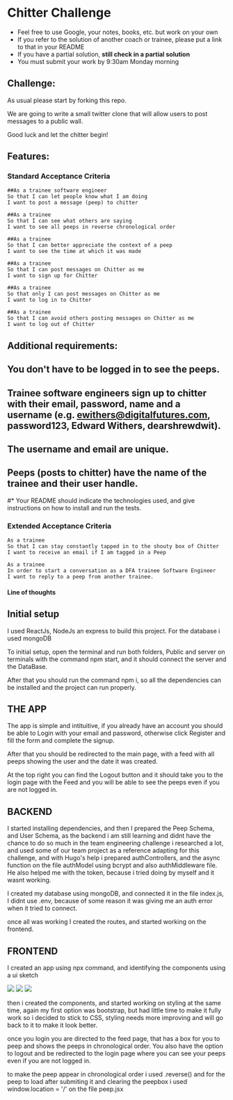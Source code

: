 Chitter Challenge
=================

* Feel free to use Google, your notes, books, etc. but work on your own
* If you refer to the solution of another coach or trainee, please put a link to that in your README
* If you have a partial solution, **still check in a partial solution**
* You must submit your work by 9:30am Monday morning

Challenge:
-------

As usual please start by forking this repo.

We are going to write a small twitter clone that will allow users to post messages to a public wall.

Good luck and let the chitter begin!

Features:
-------

### Standard Acceptance Criteria
```
##As a trainee software engineer
So that I can let people know what I am doing  
I want to post a message (peep) to chitter

##As a trainee
So that I can see what others are saying  
I want to see all peeps in reverse chronological order

##As a trainee
So that I can better appreciate the context of a peep
I want to see the time at which it was made

##As a trainee
So that I can post messages on Chitter as me
I want to sign up for Chitter

##As a trainee
So that only I can post messages on Chitter as me
I want to log in to Chitter

##As a trainee
So that I can avoid others posting messages on Chitter as me
I want to log out of Chitter
```

Additional requirements:
------

## You don't have to be logged in to see the peeps.
## Trainee software engineers sign up to chitter with their email, password, name and a username (e.g. ewithers@digitalfutures.com, password123, Edward Withers, dearshrewdwit).
## The username and email are unique.
## Peeps (posts to chitter) have the name of the trainee and their user handle.
#* Your README should indicate the technologies used, and give instructions on how to install and run the tests.

### Extended Acceptance Criteria

```
As a trainee
So that I can stay constantly tapped in to the shouty box of Chitter
I want to receive an email if I am tagged in a Peep

As a trainee
In order to start a conversation as a DFA trainee Software Engineer
I want to reply to a peep from another trainee.
```
#### Line of thoughts ####

Initial setup 
------------------------------------------------------------------------------------
I used ReactJs, NodeJs an express to build this project. For the database i used mongoDB

To initial setup, open the terminal and run both folders, Public and server on terminals with the command npm start, and it should connect the server and the DataBase.

After that you should run the command npm i, so all the dependencies can be installed and the project can run properly.

THE APP
------------------------------------------------------------------------------------

The app is simple and intituitive, if you already have an account you should be able to Login with your email and password, otherwise click Register and fill the form and complete the signup.

After that you should be redirected to the main page, with a feed with all peeps showing the user and the date it was created.

At the top right you can find the Logout button and it should take you to the login page with the Feed and you will be able to see the peeps even if you are not logged in.



## BACKEND

I started installing dependencies, and then I prepared the Peep Schema, and User Schema, as the backend i am still learning and didnt have the chance to do so much in the team engineering challenge i researched a lot, and used some of our team project as a reference adapting for this challenge, and with Hugo's help i prepared authControllers, and the async function on the file authModel using bcrypt and also authMiddleware file. He also helped me with the token, because i tried doing by myself and it wasnt working.

I created my database using mongoDB, and connected it in the file index.js, I didnt use .env, because of some reason it was giving me an auth error when it tried to connect. 

once all was working I created the routes, and started working on the frontend.

## FRONTEND

I created an app using npx command, and identifying the components using a ui sketch


![](image0(6).jpeg)
![](image1(4).jpeg)
![](image2(1).jpeg)

then i created the components, and started working on styling at the same time, again my first option was bootstrap, but had little time to make it fully work so i decided to stick to CSS, styling needs more improving and will go back to it to make it look better.


once you login you are directed to the feed page, that has a box for you to peep and shows the peeps in chronological order. You also have the option to logout and be redirected to the login page where you can see your peeps even if you are not logged in.


to make the peep appear in chronological order i used .reverse()
and for the peep to load after submiting it and clearing the peepbox i used window.location = '/' on the file peep.jsx





